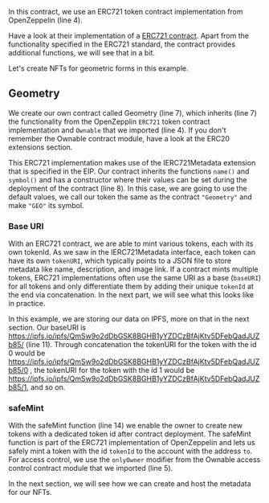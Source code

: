 In this contract, we use an ERC721 token contract implementation from OpenZeppelin (line 4). 

Have a look at their implementation of a <a href="https://github.com/OpenZeppelin/openzeppelin-contracts/blob/master/contracts/token/ERC721/ERC721.sol" target="_blank">ERC721 contract</a>. Apart from the functionality specified in the ERC721 standard, the contract provides additional functions, we will see that in a bit.

Let's create NFTs for geometric forms in this example.

## Geometry 
We create our own contract called Geometry (line 7), which inherits (line 7) the functionality from the OpenZepplin `ERC721` token contract implementation and `Ownable` that we imported (line 4). If you don't remember the Ownable contract module, have a look at the ERC20 extensions section.

This ERC721 implementation makes use of the IERC721Metadata extension that is specified in the EIP.  Our contract inherits the functions `name()` and `symbol()` 
and has a constructor where their values can be set during the deployment of the contract (line 8). 
In this case, we are going to use the default values, we call our token the same as the contract `"Geometry"` and make `"GEO"` its symbol.

### Base URI
With an ERC721 contract, we are able to mint various tokens, each with its own tokenId. As we saw in the IERC721Metadata interface, each token can have its own `tokenURI`, which typically points to a JSON file to store metadata like name, description, and image link.
If a contract mints multiple tokens, ERC721 implementations often use the same URI as a base (`baseURI`) for all tokens and only differentiate them by adding their unique `tokenId` at the end via concatenation. In the next part, we will see what this looks like in practice.

In this example, we are storing our data on IPFS, more on that in the next section. Our baseURI is <a href="https://ipfs.io/ipfs/QmSw9o2dDbGSK8BGHB1yYZDCzBfAjKtv5DFebQadJUZb85/" target="_blank">https://ipfs.io/ipfs/QmSw9o2dDbGSK8BGHB1yYZDCzBfAjKtv5DFebQadJUZb85/</a> (line 11).
Through concatenation the tokenURI for the token with the id 0 would be <a href="https://ipfs.io/ipfs/QmSw9o2dDbGSK8BGHB1yYZDCzBfAjKtv5DFebQadJUZb85/0" target="_blank">https://ipfs.io/ipfs/QmSw9o2dDbGSK8BGHB1yYZDCzBfAjKtv5DFebQadJUZb85/0</a> , the tokenURI for the token with the id 1 would be <a href="https://ipfs.io/ipfs/QmSw9o2dDbGSK8BGHB1yYZDCzBfAjKtv5DFebQadJUZb85/1" target="_blank">https://ipfs.io/ipfs/QmSw9o2dDbGSK8BGHB1yYZDCzBfAjKtv5DFebQadJUZb85/1</a>, and so on.

### safeMint
With the safeMint function (line 14) we enable the owner to create new tokens with a dedicated token id after contract deployment.
The safeMint function is part of the ERC721 implementation of OpenZeppelin and lets us safely mint a token with the id `tokenId` to the account with the address `to`. For access control, we use the `onlyOwner` modifier from the Ownable access control contract module that we imported (line 5).

In the next section, we will see how we can create and host the metadata for our NFTs.
